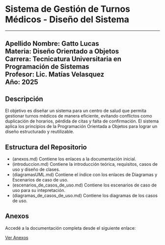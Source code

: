 # Sistema de Gestión de Turnos Médicos - Diseño del Sistema

---
**Apellido Nombre:** Gatto Lucas  
**Materia:** Diseño Orientado a Objetos  
**Carrera:** Tecnicatura Universitaria en Programación de Sistemas  
**Profesor:** Lic. Matías Velasquez  
**Año:** 2025  
---

##  Descripción

El objetivo es diseñar un sistema para un centro de salud que permita gestionar turnos médicos de manera eficiente, evitando conflictos como duplicación de horarios, pérdida de citas y falta de confirmación. El sistema aplica los principios de la Programación Orientada a Objetos para lograr un diseño estructurado y reutilizable.

##  Estructura del Repositorio

- (anexos.md)  Contiene los enlaces a la documentación inicial.
- (introduccion.md)  Contiene la introducción teórica, requisitos, casos de uso y diseño de clases.
- (diagramasUML.md) Contiene el índice con los enlaces de Diagramas y Escenarios de caso de uso.
- (escenarios_de_casos_de_uso.md) Contiene los escenarios de caso de uso para su intepretación.
- (diagramas_de_casos_de_uso.md) Contiene los diagramas de los casos de uso.

##  Anexos

Accedé a la documentación completa desde el siguiente enlace:

[Ver Anexos](docs/anexos.md)
